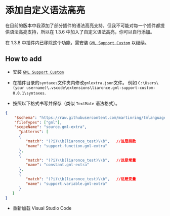 # 添加自定义语法高亮

在目前的版本中我添加了部分插件的语法高亮支持，但我不可能对每一个插件都提供语法高亮支持，所以在 1.3.6 中加入了自定义语法高亮，你可以自行添加。

在 1.3.8 中插件内已移除这个功能，需安装 [`GML Support Custom`](https://marketplace.visualstudio.com/items?itemName=liaronce.gml-support-custom) 以继续。

## How to add

 - 安装 [`GML Support Custom`](https://marketplace.visualstudio.com/items?itemName=liaronce.gml-support-custom)

 - 在插件目录的`syntaxes`文件夹内修改`gmlextra.json`文件。 例如 `C:\Users\(your username)\.vscode\extensions\liaronce.gml-support-custom-0.0.1\syntaxes`.

 - 按照以下格式书写并保存（类似 `TextMate` 语法格式）。

```json
{
	"$schema": "https://raw.githubusercontent.com/martinring/tmlanguage/master/tmlanguage.json",
    "fileTypes": ["gml"],
    "scopeName": "source.gml-extra",
	  "patterns": [
      {
         "match": "(?i)\\b(liaronce_test)\\b",   //这是函数
         "name": "support.function.gml-extra"
      },
      {
         "match": "(?i)\\b(liaronce_test)\\b",   //这是常量
         "name": "constant.gml-extra"
      },
      {
         "match": "(?i)\\b(liaronce_test)\\b",   //这是变量
         "name": "support.variable.gml-extra"
      }
   ]
}
```

 - 重新加载 Visual Studio Code
